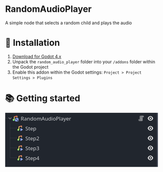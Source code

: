 # RandomAudioPlayer
A simple node that selects a random child and plays the audio



# 🧪 Installation

1. [Download for Godot 4.x](https://github.com/gdplugs/RandomAudioPlayer/archive/refs/heads/main.zip)
2. Unpack the `random_audio_player` folder into your `/addons` folder within the Godot project
3. Enable this addon within the Godot settings: `Project > Project Settings > Plugins`

# 📚 Getting started
![example](example.png)
